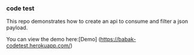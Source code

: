 ### code test

This repo demonstrates how to create an api to consume and filter a json payload.

You can view the demo here:[Demo] (https://babak-codetest.herokuapp.com/)
